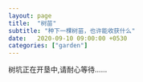 ```yaml
---
layout: page
title:  "树苗"
subtitle: "种下一棵树苗，也许能收获什么"
date:   2020-09-10 09:00:00 +0530
categories: ["garden"]
---
```

树坑正在开垦中,请耐心等待......
